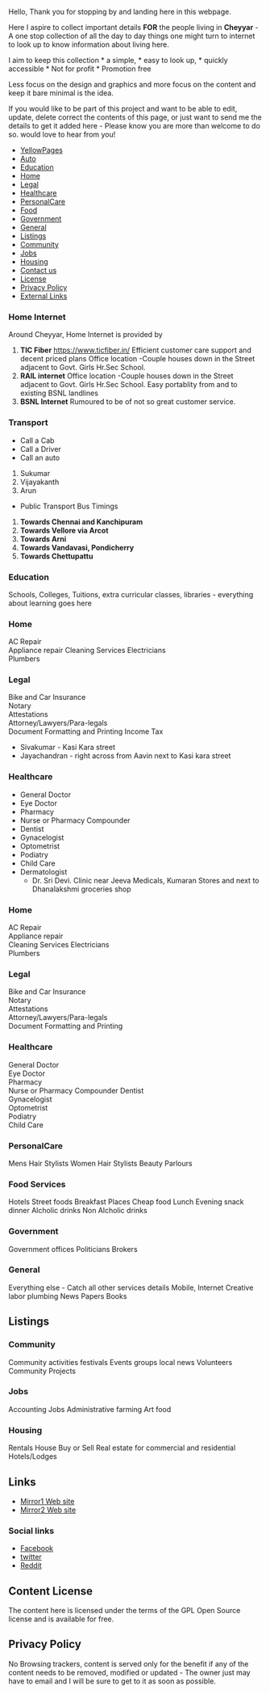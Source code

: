 Hello, Thank you for stopping by and landing here in this webpage.

Here I aspire to collect important details **FOR** the people living in **Cheyyar** - A one stop collection of all the day to day things one might turn to internet to look up to know information about living here.

I aim to keep this collection 
	* a simple, 
	* easy to look up, 
	* quickly accessible 
	* Not for profit 
	* Promotion free 

Less focus on the design and graphics and more focus on the content and keep it bare minimal is the idea.

If you would like to be part of this project and want to be able to edit, update, delete  correct the contents of this page, or just want to send me the details to get it added here - Please know you are more than welcome to do so. would love to hear from you!

- [YellowPages](#YellowPages)
- [Auto](#Auto)
- [Education](#Education)
- [Home](#Home)
- [Legal](#Legal)
- [Healthcare](#Healthcare)
- [PersonalCare](#PersonalCare)
- [Food](#Food)
- [Government](#Government)
- [General](#General)
- [Listings](#Listings)
- [Community](#Community)
- [Jobs](#Jobs)
- [Housing](#Housing)
- [Contact us](#Contact_us])
- [License](#license)
- [Privacy Policy ](#Privacy_Policy)
- [External Links](#links)

<!-- Contact us [here](#Contact_us) -->

### Home Internet 
Around Cheyyar, Home Internet is provided by 
1. **TIC Fiber**
	https://www.ticfiber.in/
	Efficient customer care support and decent priced plans 
	Office location -Couple houses down in the Street adjacent to Govt. Girls Hr.Sec School. 
2. **RAIL internet**
	Office location -Couple houses down in the Street adjacent to Govt. Girls Hr.Sec School. 
	Easy portablity from and to existing BSNL landlines 
3. **BSNL Internet**
	Rumoured to be of not so great customer service. 

###  Transport 

* Call a Cab
* Call a Driver
* Call an auto
1. Sukumar
2. Vijayakanth
3. Arun 

* Public Transport Bus Timings 
1. **Towards Chennai and Kanchipuram**
2. **Towards Vellore via Arcot**
3. **Towards Arni**
4. **Towards Vandavasi, Pondicherry**
5. **Towards Chettupattu**

 

### Education 
Schools, Colleges, Tuitions, extra curricular classes, libraries - everything about learning goes here

 
###  Home 

AC Repair        
Appliance repair 
Cleaning Services
Electricians     
Plumbers         


###   Legal 

Bike and Car Insurance           
Notary                           
Attestations                     
Attorney/Lawyers/Para-legals     
Document Formatting and Printing
Income Tax 
* Sivakumar - Kasi Kara street 
* Jayachandran - right across from Aavin next to Kasi kara street 




###   Healthcare 
* General Doctor               	
* Eye Doctor                   	
* Pharmacy                     	
* Nurse or Pharmacy Compounder 	
* Dentist                      	
* Gynacelogist                 	
* Optometrist                  	
* Podiatry                     	
* Child Care
* Dermatologist
	* 	Dr. Sri Devi. Clinic near Jeeva Medicals, Kumaran Stores and next to Dhanalakshmi groceries shop


###  Home
AC Repair         
Appliance repair  
Cleaning Services
Electricians      
Plumbers          


###   Legal

Bike and Car Insurance          
Notary                          
Attestations                    
Attorney/Lawyers/Para-legals    
Document Formatting and Printing


###   Healthcare
General Doctor              
Eye Doctor                  
Pharmacy                    
Nurse or Pharmacy Compounder
Dentist                     
Gynacelogist                
Optometrist                 
Podiatry                    
Child Care                  


###   PersonalCare
Mens Hair Stylists
Women Hair Stylists 
Beauty Parlours 

###   Food Services
Hotels
Street foods 
Breakfast Places
Cheap food
Lunch
Evening snack
dinner
Alcholic drinks 
Non Alcholic drinks 

###   Government 
Government offices
Politicians
Brokers


###   General 
Everything else - Catch all other services details
Mobile, 
Internet
Creative
labor
plumbing
News Papers 
Books 


## Listings

###  Community
Community activities
festivals
Events
groups
local news
Volunteers
Community Projects 

###  Jobs
Accounting Jobs
Administrative
farming
Art
food

### Housing
Rentals
House Buy or Sell
Real estate for commercial and residential
Hotels/Lodges


## Links

* [Mirror1 Web site](https://cheyyar.com)
* [Mirror2 Web site](https://cheyyaru.com)

### Social links

* [Facebook](https://facebook.com)
* [twitter](https://twitter.com)
* [Reddit](https://twitter.com)


## Content License

The content here is licensed under the terms of the GPL Open Source license and is available for free.

## Privacy Policy

No Browsing trackers, content is served only for the benefit if any of the content needs to be removed, modified or updated - The owner just may have to email and I will be sure to get to it as soon as possible. 